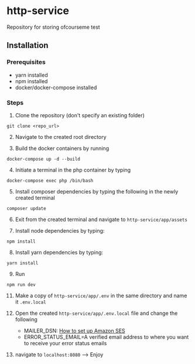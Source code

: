 # http-service
Repository for storing ofcourseme test

## Installation

### Prerequisites

- yarn installed
- npm installed
- docker/docker-compose installed

### Steps

1. Clone the repository (don't specify an existing folder)
```shell
git clone <repo_url>
```

2. Navigate to the created root directory

3. Build the docker containers by running 

```shell
docker-compose up -d --build
```

4. Initiate a terminal in the php container by typing
```shell
docker-compose exec php /bin/bash
```

5. Install composer dependencies by typing the following in the newly created terminal
```shell
composer update
```

6. Exit from the created terminal and navigate to `http-service/app/assets`

7. Install node dependencies by typing:
```shell
npm install
```

8. Install yarn dependencies by typing:
```shell
yarn install
```

9. Run
```shell
npm run dev
```

11. Make a copy of `http-service/app/.env` in the same directory and name it `.env.local`

12. Open the created `http-service/app/.env.local` file and change the following

    - MAILER_DSN: [How to set up Amazon SES](https://docs.aws.amazon.com/ses/latest/DeveloperGuide/send-email-smtp.html)
    - ERROR_STATUS_EMAIL=A verified email address to where you want to receive your error status emails

13. navigate to `localhost:8080` --> Enjoy


